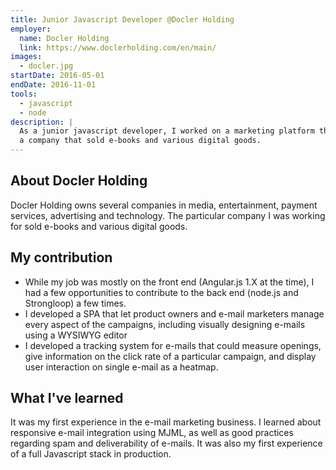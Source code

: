 ```yaml
---
title: Junior Javascript Developer @Docler Holding
employer:
  name: Docler Holding
  link: https://www.doclerholding.com/en/main/
images:
  - docler.jpg
startDate: 2016-05-01
endDate: 2016-11-01
tools:
  - javascript
  - node
description: |
  As a junior javascript developer, I worked on a marketing platform that managed e-mail campaigns, leads, vouchers and analytics for
  a company that sold e-books and various digital goods.
---
```


## About Docler Holding

Docler Holding owns several companies in media, entertainment, payment services, advertising and technology. The particular company
I was working for sold e-books and various digital goods.

## My contribution

- While my job was mostly on the front end (Angular.js 1.X at the time), I had a few opportunities to contribute to the back end (node.js and Strongloop) a few times. 
- I developed a SPA that let product owners and e-mail marketers manage every aspect of the campaigns, including visually designing e-mails using a WYSIWYG editor
- I developed a tracking system for e-mails that could measure openings, give information on the click rate of a particular campaign, and display user interaction on single e-mail as a heatmap. 

## What I've learned

It was my first experience in the e-mail marketing business. I learned about responsive e-mail integration using MJML, as well as good
practices regarding spam and deliverability of e-mails.
It was also my first experience of a full Javascript stack in production.
